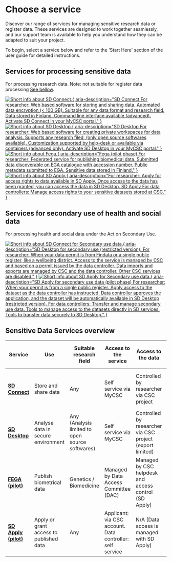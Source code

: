 # Choose a service

Discover our range of services for managing sensitive research data or register data. These services are designed to work together seamlessly, and our support team is available to help you understand how they can be adapted to suit your project. 

To begin, select a service below and refer to the 'Start Here' section of the user guide for detailed instructions.

## Services for processing sensitive data
For processing research data. Note: not suitable for register data processing [See bellow](#services-for-secondary-use-of-health-and-social-data).

[![Short info about SD Connect.](./images/introduction/SD_ChooseService_SDConnect.svg 'SD Connect'){ aria-description="SD Connect For researcher: Web based software for storing and sharing data. Automated data encryption (< 100 GB). Suitable for any data format and research field. Data stored in Finland. Command line interface available (advanced). Activate SD Connect in your MyCSC portal." }](sd_connect.md)
[![Short info about SD Desktop.](./images/introduction/SD_ChooseService_SDDesktop.svg 'SD Desktop'){ aria-description="SD Desktop For researcher: Web based software for creating private workspaces for data analysis. Supports any research filed, (only open source softwares available). Customization supported by help-desk or available via containers (advanced only). Activate SD Desktop in your MyCSC portal." }](sd_desktop.md)
[![Short info about Fega.](./images/introduction/SD_ChooseService_Fega.svg 'Fega'){ aria-description="Fega (pilot phase) For researcher: 
Federated service for publishing biomedical data. Submitted data discoverable on EGA catalogue with accession number. Public metadata submitted to EGA. Sensitive data stored in Finland." }](federatedega.md)
[![Short info about SD Apply.](./images/introduction/SD_ChooseService_SDApply.svg 'SD Apply'){ aria-description="For researcher: Apply for access rights to data available in SD Apply. Once access to the data has been granted, you can access the data in SD Desktop.
SD Apply For data controllers: Manage access rights to your sensitive datasets stored at CSC." }](sd-apply.md)

## Services for secondary use of health and social data
For processing health and social data under the Act on Secondary Use.

[![Short info about SD Connect for Secondary use data.](./images/introduction/SD_ChooseService_SDDesktop2.svg 'SD Desktop for secondary use'){ aria-description="SD Desktop for secondary use
(restricted version): For researcher: When your data permit is from Findata or a single public register, like a wellbeing district. Access to the service is managed by CSC and based on a permit issued by the data controller. Data imports and exports are managed by CSC and the data controller. Other CSC services are disabled." }](sd-desktop-audited.md)
[![Short info about SD Apply for Secondary use data.](./images/introduction/SD_ChooseService_SDApply2.svg 'SD Apply for secondary use'){ aria-description="SD Apply for secondary use data (pilot phase) For researcher: When your permit is from a single public register. Apply access to the dataset as the data controller has instructed. Data controller approves the application, and the dataset will be automatically available in SD Desktop (restricted version). For data controllers: Transfer and manage secondary use data. Tools to manage access to the datasets directly in SD services. Tools to transfer data securely to SD Desktop." }](sd-apply.md)

## Sensitive Data Services overview

| Service | Use | Suitable research field | Access to the service | Access to the data | Graphic user interface available | Programming knowledge needed | Support |
|-|-|-|-|-|-|-|-|
| **[SD Connect](sd_connect.md)** | Store and share data | Any | Self service via MyCSC | Controlled by researcher via CSC project | Yes for files under 100GB | Generally no. Yes for files over 100BG | CSC service desk. Zoom sessions available |
| **[SD Desktop](sd_desktop.md)** | Analyse data in secure environment | Any (Analysis limited to open source softwares) | Self service via MyCSC | Controlled by researcher via CSC project (export limited) | Yes | Generally no. Yes for customisation via containers | CSC service desk. Zoom sessions available |
| **[FEGA (pilot)](federatedega.md)** | Publish biometrical data | Genetics / Biomedicine | Managed by Data Access Committee (DAC) | Managed by CSC helpdesk and access control (SD Apply) | Yes | No | CSC service desk. Zoom sessions available |
| **[SD Apply (pilot)](sd-apply.md)** | Apply or grant access to published data | Any | Applicant: via CSC account. Data controller: self service | N/A (Data access is managed with SD Apply) | Yes | No | CSC service desk. Zoom sessions available |
